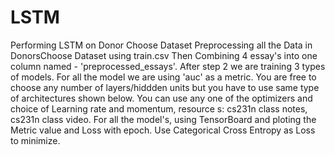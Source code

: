 # LSTM
Performing LSTM on Donor Choose Dataset 
Preprocessing all the Data in DonorsChoose Dataset using train.csv
Then Combining 4 essay's into one column named - 'preprocessed_essays'.
After step 2 we are training 3 types of models.
For all the model we are using 'auc' as a metric.
You are free to choose any number of layers/hiddden units but you have to use same type of architectures shown below.
You can use any one of the optimizers and choice of Learning rate and momentum, resource s: cs231n class notes, cs231n class video.
For all the model's, using TensorBoard and ploting the Metric value and Loss with epoch.
Use Categorical Cross Entropy as Loss to minimize.

